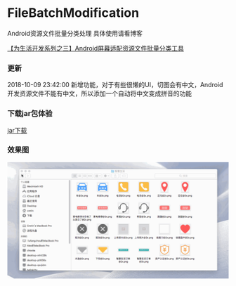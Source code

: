 # FileBatchModification
Android资源文件批量分类处理 具体使用请看博客

[【为生活开发系列之三】Android屏幕适配资源文件批量分类工具](https://www.jianshu.com/p/3fafe858b354)

### 更新

2018-10-09 23:42:00 新增功能，对于有些很懒的UI，切图会有中文，Android开发资源文件不能有中文，所以添加一个自动将中文变成拼音的功能

### 下载jar包体验

[jar下载](https://raw.githubusercontent.com/MZCretin/FileBatchModification/master/文件批量处理最新.jar)

### 效果图

<img src="./效果图.gif"/>